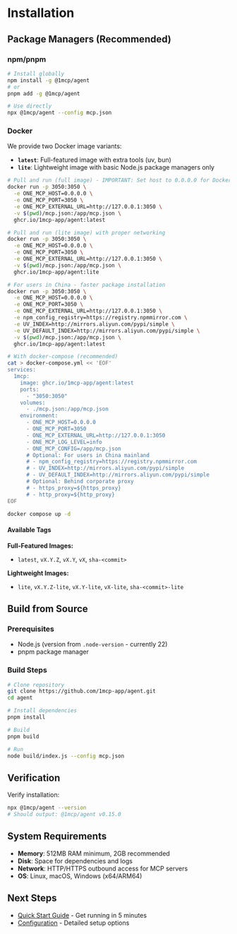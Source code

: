 # Installation

## Package Managers (Recommended)

### npm/pnpm

```bash
# Install globally
npm install -g @1mcp/agent
# or
pnpm add -g @1mcp/agent

# Use directly
npx @1mcp/agent --config mcp.json
```

### Docker

We provide two Docker image variants:

- **`latest`**: Full-featured image with extra tools (uv, bun)
- **`lite`**: Lightweight image with basic Node.js package managers only

```bash
# Pull and run (full image) - IMPORTANT: Set host to 0.0.0.0 for Docker networking
docker run -p 3050:3050 \
  -e ONE_MCP_HOST=0.0.0.0 \
  -e ONE_MCP_PORT=3050 \
  -e ONE_MCP_EXTERNAL_URL=http://127.0.0.1:3050 \
  -v $(pwd)/mcp.json:/app/mcp.json \
  ghcr.io/1mcp-app/agent:latest

# Pull and run (lite image) with proper networking
docker run -p 3050:3050 \
  -e ONE_MCP_HOST=0.0.0.0 \
  -e ONE_MCP_PORT=3050 \
  -e ONE_MCP_EXTERNAL_URL=http://127.0.0.1:3050 \
  -v $(pwd)/mcp.json:/app/mcp.json \
  ghcr.io/1mcp-app/agent:lite

# For users in China - faster package installation
docker run -p 3050:3050 \
  -e ONE_MCP_HOST=0.0.0.0 \
  -e ONE_MCP_PORT=3050 \
  -e ONE_MCP_EXTERNAL_URL=http://127.0.0.1:3050 \
  -e npm_config_registry=https://registry.npmmirror.com \
  -e UV_INDEX=http://mirrors.aliyun.com/pypi/simple \
  -e UV_DEFAULT_INDEX=http://mirrors.aliyun.com/pypi/simple \
  -v $(pwd)/mcp.json:/app/mcp.json \
  ghcr.io/1mcp-app/agent:latest

# With docker-compose (recommended)
cat > docker-compose.yml << 'EOF'
services:
  1mcp:
    image: ghcr.io/1mcp-app/agent:latest
    ports:
      - "3050:3050"
    volumes:
      - ./mcp.json:/app/mcp.json
    environment:
      - ONE_MCP_HOST=0.0.0.0
      - ONE_MCP_PORT=3050
      - ONE_MCP_EXTERNAL_URL=http://127.0.0.1:3050
      - ONE_MCP_LOG_LEVEL=info
      - ONE_MCP_CONFIG=/app/mcp.json
      # Optional: For users in China mainland
      # - npm_config_registry=https://registry.npmmirror.com
      # - UV_INDEX=http://mirrors.aliyun.com/pypi/simple
      # - UV_DEFAULT_INDEX=http://mirrors.aliyun.com/pypi/simple
      # Optional: Behind corporate proxy
      # - https_proxy=${https_proxy}
      # - http_proxy=${http_proxy}
EOF

docker compose up -d
```

#### Available Tags

**Full-Featured Images:**

- `latest`, `vX.Y.Z`, `vX.Y`, `vX`, `sha-<commit>`

**Lightweight Images:**

- `lite`, `vX.Y.Z-lite`, `vX.Y-lite`, `vX-lite`, `sha-<commit>-lite`

## Build from Source

### Prerequisites

- Node.js (version from `.node-version` - currently 22)
- pnpm package manager

### Build Steps

```bash
# Clone repository
git clone https://github.com/1mcp-app/agent.git
cd agent

# Install dependencies
pnpm install

# Build
pnpm build

# Run
node build/index.js --config mcp.json
```

## Verification

Verify installation:

```bash
npx @1mcp/agent --version
# Should output: @1mcp/agent v0.15.0
```

## System Requirements

- **Memory**: 512MB RAM minimum, 2GB recommended
- **Disk**: Space for dependencies and logs
- **Network**: HTTP/HTTPS outbound access for MCP servers
- **OS**: Linux, macOS, Windows (x64/ARM64)

## Next Steps

- [Quick Start Guide](/guide/quick-start) - Get running in 5 minutes
- [Configuration](/guide/essentials/configuration) - Detailed setup options
